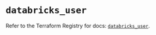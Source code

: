 # `databricks_user`

Refer to the Terraform Registry for docs: [`databricks_user`](https://registry.terraform.io/providers/databricks/databricks/1.77.0/docs/resources/user).
